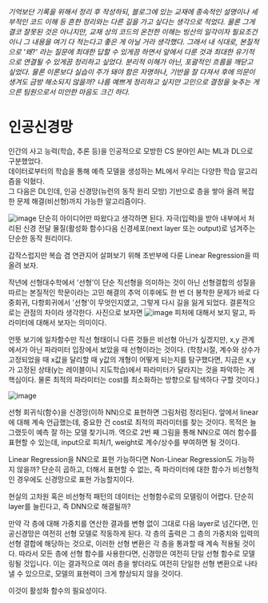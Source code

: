 <em> 기억보단 기록을 위해서 정리 후 작성하되, 블로그에 있는 교재에 종속적인 설명이나 세부적인 코드 이해 등 흔한 정리와는 다른 길을 가고 싶다는 생각으로 적었다. 물론 그게 결코 잘못된 것은 아니지만, 교재 상의 코드의 온전한 이해는 빙산의 일각이자 필요조건이니 그 내용을 여기 다 적는다고 좋은 게 아닐 거라 생각했다. 그래서 내 식대로, 본질적으로 '왜?' 라는 질문에 최대한 답할 수 있게끔 하면서 앞에서 다룬 것과 최대한 유기적으로 연결될 수 있게끔 정리하고 싶었다. 분리적 이해가 아닌, 포괄적인 흐름을 깨닫고 싶었다. 물론 이론보다 실습이 주가 돼야 함은 자명하나, 기반을 잘 다져서 후에 의문이 생겨도 금방 해소되지 않을까? 나름 예쁘게 정리하고 싶지만 고민으로 결정을 늦추는 게으른 팀원으로서 미안한 마음도 크긴 하다. </em>
# 인공신경망
인간의 사고 능력(학습, 추론 등)을 인공적으로 모방한 CS 분야인 AI는 ML과 DL으로 구분했었다.\
데이터로부터의 학습을 통해 예측 모델을 생성하는 ML에서 우리는 다양한 학습 알고리즘을 익혔다.\
그 다음은 DL인데, 인공 신경망(뉴런의 동작 원리 모방) 기반으로 층을 쌓아 올려 복잡한 문제 해결(비선형)까지 가능한 알고리즘이다.
 
![image](https://github.com/kw-chi-community/CHIC_24_machine-learning-study/assets/129747097/30e5058a-3817-4630-b9ef-f8af19c02933)
단순히 아이디어만 따왔다고 생각하면 된다.
자극(입력)을 받아 내부에서 처리된 신경 전달 물질(활성화 함수)다음 신경세포(next layer 또는 output)로 넘겨주는 단순한 동작 원리이다.

갑작스럽지만 복습 겸 연관지어 살펴보기 위해 초반부에 다룬 Linear Regression을 떠올려 보자.

작년에 선형대수학에서 '선형'이 단순 직선형을 의미하는 것이 아닌 선형결합의 성질을 따르는 본질적인 학문이라는 고민 해결의 추억 이후에도 
한 번 더 봉착한 문제가 바로 다중회귀, 다항회귀에서 '선형'이 무엇인지였고, 그렇게 다시 길을 잃게 되었다.
결론적으로는 관점의 차이라 생각한다. 사진으로 보자면
![image](https://github.com/kw-chi-community/CHIC_24_machine-learning-study/assets/129747097/8c44729f-24be-402b-ae06-72d9bf30c453)
피처에 대해서 보지 말고, 파라미터에 대해서 보자는 의미이다.

언뜻 보기에 일차함수만 직선 형태이니 다른 것들은 비선형 아닌가 싶겠지만, x,y 관계에서가 아닌 파라미터 입장에서 보았을 때 선형이라는 것이다.
(학창시절, 계수와 상수가 고정되었을 때 x값을 달리할 때 y값의 개형이 어떻게 되는지를 탐구했다면, 지금은 x,y가 고정된 상태(y는 레이블이니 지도학습)에서 파라미터가 달라지는 것을 파악하는 게 핵심이다.
물론 최적의 파라미터는 cost를 최소화하는 방향으로 탐색하다 구할 것이다.)

![image](https://github.com/kw-chi-community/CHIC_24_machine-learning-study/assets/129747097/e4a54a24-e8d4-4ba3-b2c5-0762d07a9812)
 
선형 회귀식(함수)을 신경망(이하 NN)으로 표현하면 그림처럼 정리된다.
앞에서 linear에 대해 계속 언급했는데, 중요한 건 cost로 최적의 파라미터를 찾는 것이다. 목적은 늘 그랬듯이 예측 잘 하는 모델 찾기니까.
역으로 2번 째 그림을 통해 NN으로 여러 함수를 표현할 수 있는데, input으로 피처/1, weight로 계수/상수를 부여하면 될 것이다.

Linear Regression을 NN으로 표현 가능하다면 Non-Linear Regression도 가능하지 않을까?
단순히 곱하고, 더해서 표현할 수 없는, 즉 파라미터에 대한 함수가 비선형적인 경우에도 신경망으로 표현 가능할지이다.  

현실의 고차원 혹은 비선형적 패턴의 데이터는 선형함수로의 모델링이 어렵다.
단순히 layer를 늘린다고, 즉 DNN으로 해결될까?

만약 각 층에 대해 가중치를 연산한 결과를 변형 없이 그대로 다음 layer로 넘긴다면, 인공신경망은 여전히 선형 모델로 작동하게 된다. 
각 층의 출력은 그 층의 가중치와 입력의 선형 결합에 해당하는 것으로, 이러한 선형 변환은 각 층을 통과할 때 계속 적용될 것이다.
따라서 모든 층에 선형 함수를 사용한다면, 신경망은 여전히 단일 선형 함수로 모델링될 것입니다. 
이는 결과적으로 여러 층을 쌓더라도 여전히 단일한 선형 변환으로 나타낼 수 있으므로, 모델의 표현력이 크게 향상되지 않을 것이다.

이것이 활성화 함수의 필요성이다.


 
